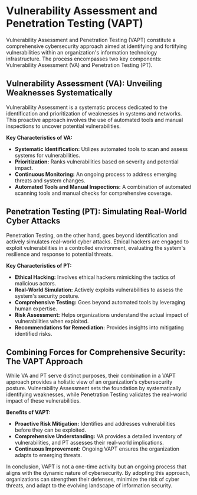 # Vulnerability Assessment and Penetration Testing (VAPT)

Vulnerability Assessment and Penetration Testing (VAPT) constitute a comprehensive cybersecurity approach aimed at identifying and fortifying vulnerabilities within an organization's information technology infrastructure. The process encompasses two key components: Vulnerability Assessment (VA) and Penetration Testing (PT).

## Vulnerability Assessment (VA): Unveiling Weaknesses Systematically

Vulnerability Assessment is a systematic process dedicated to the identification and prioritization of weaknesses in systems and networks. This proactive approach involves the use of automated tools and manual inspections to uncover potential vulnerabilities.

**Key Characteristics of VA:**
- **Systematic Identification:** Utilizes automated tools to scan and assess systems for vulnerabilities.
- **Prioritization:** Ranks vulnerabilities based on severity and potential impact.
- **Continuous Monitoring:** An ongoing process to address emerging threats and system changes.
- **Automated Tools and Manual Inspections:** A combination of automated scanning tools and manual checks for comprehensive coverage.

## Penetration Testing (PT): Simulating Real-World Cyber Attacks

Penetration Testing, on the other hand, goes beyond identification and actively simulates real-world cyber attacks. Ethical hackers are engaged to exploit vulnerabilities in a controlled environment, evaluating the system's resilience and response to potential threats.

**Key Characteristics of PT:**
- **Ethical Hacking:** Involves ethical hackers mimicking the tactics of malicious actors.
- **Real-World Simulation:** Actively exploits vulnerabilities to assess the system's security posture.
- **Comprehensive Testing:** Goes beyond automated tools by leveraging human expertise.
- **Risk Assessment:** Helps organizations understand the actual impact of vulnerabilities when exploited.
- **Recommendations for Remediation:** Provides insights into mitigating identified risks.

## Combining Forces for Comprehensive Security: The VAPT Approach

While VA and PT serve distinct purposes, their combination in a VAPT approach provides a holistic view of an organization's cybersecurity posture. Vulnerability Assessment sets the foundation by systematically identifying weaknesses, while Penetration Testing validates the real-world impact of these vulnerabilities.

**Benefits of VAPT:**
- **Proactive Risk Mitigation:** Identifies and addresses vulnerabilities before they can be exploited.
- **Comprehensive Understanding:** VA provides a detailed inventory of vulnerabilities, and PT assesses their real-world implications.
- **Continuous Improvement:** Ongoing VAPT ensures the organization adapts to emerging threats.

In conclusion, VAPT is not a one-time activity but an ongoing process that aligns with the dynamic nature of cybersecurity. By adopting this approach, organizations can strengthen their defenses, minimize the risk of cyber threats, and adapt to the evolving landscape of information security.
